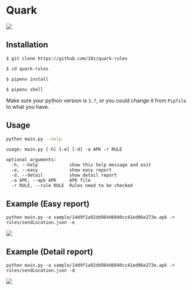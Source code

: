 # Quark

![](https://i.imgur.com/eaz7Tfe.png)


## Installation

```bash=
$ git clone https://github.com/18z/quark-rules

$ cd quark-rules

$ pipenv install

$ pipenv shell
```

Make sure your python version is `3.7`, or you could change it from `Pipfile` to what you have.

## Usage

```bash
python main.py --help
```


```
usage: main.py [-h] [-e] [-d] -a APK -r RULE

optional arguments:
  -h, --help            show this help message and exit
  -e, --easy            show easy report
  -d, --detail          show detail report
  -a APK, --apk APK     APK file
  -r RULE, --rule RULE  Rules need to be checked
```

## Example (Easy report)
```
python main.py -a sample/14d9f1a92dd984d6040cc41ed06e273e.apk -r rules/sendLocation.json -e
```
![](https://i.imgur.com/cNOsyO9.png)

## Example (Detail report)
```
python main.py -a sample/14d9f1a92dd984d6040cc41ed06e273e.apk -r rules/sendLocation.json -d
```

![](https://i.imgur.com/DK8c3cL.png)
